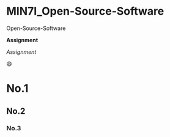 # MIN7I_Open-Source-Software
Open-Source-Software

__Assignment__  

*Assignment*  

😄  

<h1> No.1
<h2> No.2
<h3> No.3
